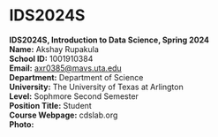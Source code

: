 # IDS2024S
**IDS2024S, Introduction to Data Science, Spring 2024**  
**Name:** Akshay Rupakula  
**School ID:** 1001910384  
**Email:** axr0385@mavs.uta.edu  
**Department:** Department of Science  
**University:** The University of Texas at Arlington  
**Level:** Sophmore Second Semester  
**Position Title:** Student  
**Course Webpage:** cdslab.org  
**Photo:**
